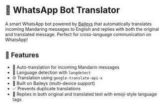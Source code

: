 # 💬 WhatsApp Bot Translator

A smart WhatsApp bot powered by [Baileys](https://github.com/WhiskeySockets/Baileys) that automatically translates incoming Mandaring messages to English and replies with both the original and translated message. Perfect for cross-language communication on WhatsApp!

## 🚀 Features

- 🔄 Auto-translation for incoming Mandarin messages
- 🧠 Language detection with `langdetect`
- 🌐 Translation using `google-translate-api-x`
- 🤖 Built on Baileys (multi-device support)
- ✅ Prevents duplicate translations
- 🧷 Replies in both original and translated text with emoji-style language tags
